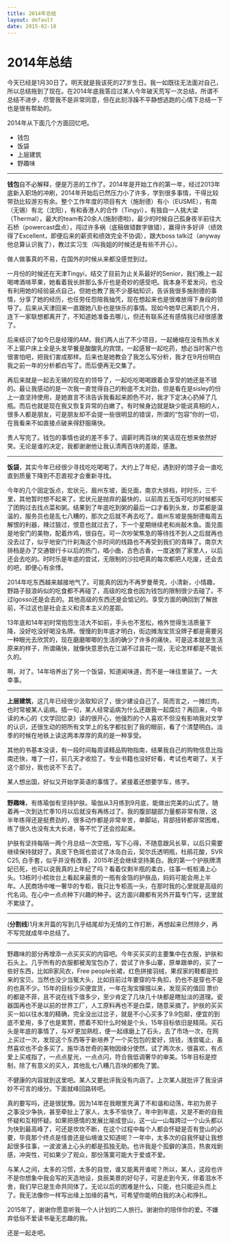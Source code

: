 ```yaml
---
title: 2014年总结
layout: default
date: 2015-02-18
---
```

# 2014年总结

今天已经是1月30日了。明天就是我该死的27岁生日。我一如既往无法面对自己，所以总结拖到了现在。在2014年底我答应过某人今年破天荒写一次总结，所谓不总结不进步，尽管我不是非常同意，但在此刻浮躁不平静想逃跑的心情下总结一下也是很有帮助的。

2014年从下面几个方面回忆吧。

- 钱包
- 饭袋
- 上层建筑
- 野趣味

----

**钱包**自不必解释，便是万恶的工作了。2014年是开始工作的第一年，经过2013年底新入职场的冲刷，2014年开始后已然压力小了许多，学到很多事情，干得比较带劲比较游刃有余。整个工作年度的项目有大（施耐德）有小（EUSME），有南（无锡）有北（沈阳），有和香港人的合作（Tingyi），有独自一人挑大梁（Thermal），最大的team有20余人(施耐德啦)，最少的时候自己孤身夜半前往大石桥（powercast盘点），闯过许多祸（底稿做错数字做错），赢得许多好评（绩效得了Excellent，即便后来的薪资和绩效完全不协调），跟大boss talk过（anyway他总算认识我了），教过实习生（叫我姐的时候还是有些不开心）。

做人做事真的不易，在国外的时候从来都没感觉到过。

一月份的时候还在天津Tingyi，结交了目前为止关系最好的Senior，我们晚上一起喝啤酒啃苹果，她看着我长胖那么多斤也是奇妙的感受吧。我本身不爱发问，也没有利用她的经验装点自己，但她也教了我不少基础知识，告诉我很多施耐德的事情，分享了她的经历，也任劳任怨陪我抽凭，现在想起来也是很难放得下身段的领导了。后来从天津回来一直跟她八卦也是快乐的事情。现如今她早已离职几个月，连下一家联想都离开了，不知道她准备去哪儿，但还有联系还有感情我已经很感激了。

后来结识了如今已是经理的AM，我们两人出了不少项目，一起蜷缩在没有热水关不上窗户床上全是头发早餐是酸酸乳的宾馆，一起感冒一起吃药，想必当时客户也很害怕吧，把我们害成那样。后来也是她教会了我怎么写分析，我才在9月份明白我之前一年的分析都白写了。而后便再无交集了。

再后来就是一起去无锡的现在的领导了，一起吃吃喝喝跟着会享受的她还是不错的。最让我感动的是一次我一直觉得自己的粉底不太对劲，但是看在是sisley的份上一直坚持使用，是她直言不讳告诉我看起来颜色不对，我才下定决心扔掉了几瓶。而后也就是现在我又恢复异常的白嫩了。有时候身边就是缺少能说真相的人，很多人都是朋友，可是朋友却不会提一些很明显的错误，所谓的“包容”你的一切， 在我看来不如直接点破来得舒服痛快。

贵人写完了。钱包的事情也说的差不多了。调薪时两百块的笑话现在想来依然好笑。无论是谁的决定，我都谢谢他让我认清两百块的差距，感激。

----

**饭袋**，其实今年已经很少寻找吃吃喝喝了。大约上了年纪，遇到好的馆子会一直吃直到质量下降到不忍直视才会重新寻找。

今年的几个固定饭点，宏状元，眉州东坡，面兑面，南京大排档，时时乐，三千里，其他暂时想不起来了。宏状元是抛弃的最快的，以前周五无饭可吃的时候都买了团购过去找点菜和粥。结果到了年底吃到粥的最后一口才看到头发，炒菜都是温温的，服务员也是乱七八糟的，那次之后就不再去吃了。眉州东坡是施耐德每周五解恨的利器，辣过狠过，恨意也就过去了，下一个星期继续老和尚敲木鱼。面兑面是地安门的美物，配着炸鸡，很自在。可一次吵架焦急的等待找不到人之后就再也没去过了，似乎地安门什刹海这个杀时间的线路也不再受到我们的青睐了。南京大排档是办了交通银行卡以后的热门，唱小曲，古色古香，一度迷倒了家里人，以后还会去吃的。时时乐是年底的尝试，无限制的沙拉吧真的每次都把人吃废，还会去的吧，即便心有余悸。

2014年吃东西越来越接地气了。可能真的因为不再罗曼蒂克，小清新，小情趣，野路子鼓浪屿似的吃食都不再碰了，高级的吃食也因为钱包的限制很少去碰了。不过Igosso还是会去的。其他高级的东西还是会惦记的。享受方面的确回到了解放前，不过这也是社会主义和资本主义的差距。

13年底和14年初时常抱怨生活大不如前，手头也不宽松，格外觉得生活质量下降，没好吃没好喝没名牌。慢慢的到年底才明白，街边摊淘宝货没牌子都是需要另一种眼光去欣赏的，现在磨磨唧唧的生活的确少了许多的痛快，可是这本就是生活原来的样子，所谓痛快，就像快意恩仇在江湖不过昙花一现，无论怎样都是不能长久的。

啊，对了。14年培养出了另一个饭袋，知道闻味道，而不是一味往里装了。一大幸事。

----

**上层建筑**，这几年已经很少汲取知识了，很少建设自己了。简而言之，一摊烂肉，也时常被某人诟病。插一句，某人经常诟病为什么还跟我一起腐烂？再回来，今年读的木心的《文学回忆录》读的很开心，他强烈的个人喜欢不但没有影响我对文学的认识，还很生动的把所有文学上的名字都拉到了我的眼前，看了个清楚明白。淡季的时候在地铁上读这两本厚厚的真的是一种享受。

其他的书基本没读，有一段时间每周读精品购物指南，结果我自己的购物信息比指南还快，堆了一打，前几天才收拾了。专业书籍也没好好看，考试也考砸了。关于这个部分，我也说不下去了。

某人想出国，好似又开始学英语的事情了。紧接着还想要学车，练字。

----

**野趣味**，有练瑜伽有坚持护肤。瑜伽从3月练到9月底，能做出完美的山式了。随着再一次到达忙季10月以后就没有再练过了。我的腹部腿部力量都非常有限，这半年练得还是挺费劲的，很多动作都是非常辛苦，单脚站，背部扭转都非常困难，练了很久也没有太大长进，等不忙了还会捡起来。

护肤有坚持每隔一两个月总结一次空瓶，写下心得，不随意跟风长草，以后只需要继续保持就好了。真皮下色斑也尝试了冰岛白云，契尔氏透明瓶，杜鹃花酸，SVR C25, 白手套，似乎并没有改善，2015年还会继续坚持美白。我的第一个护肤牌清妃已死，也可以说我真的上年纪了吗？看着仅剩半瓶的柔白，往事一桩桩涌上心头。13栋时小梳妆台上看起来最贵的一瓶有金箔的护肤品，妈妈可能会用上半年。人民商场中唯一奢华的专柜，我只比专柜高一头，在那时我的心里就是高级的代名词。在心中一点点种下兴趣的种子。这方面兴趣都有另外开篇专门写，这里就不累牍了。

----

(**分割线**)1月末开篇的写到几乎结尾却为无情的工作打断，再想起来已然除夕，再不写完就成年中总结了。

----

野趣味的部分再增添一点买买买的内容吧。今年买买买的主要集中在衣服，护肤和石头上。几乎所有的衣服都被淘宝包办了，尝试了许多山寨，原单跟单的，买了一些好东西，比如B家风衣，Free people长裙，红色拼接羽绒，果叔家的鞋都是捡来的宝贝。当然也没少当冤大头，比如目前过年要穿的牛角扣，扔也不是穿也不是的也真不少。15年的目标少买便宜货，一年在淘宝撺掇以来，发现买的值回 票价的都是不菲，且不说在线下值多少，至少肯定了几块几十块都是瞎扯淡的道理。瓷器国再也不是以前的世界工厂，人工原料再也不是白菜，随意采摘了。护肤的买买买一如以往水准的精确，完全没出过岔子，就是不小心买多了9.9包邮，便宜的到底不爱用，多了也是累赘，攒着不知什么时候是个头，15年目标依旧是精简。买石头是年底的事情了，与XF更加熟稔，便一起琢磨上了石头，去了市场一次，在网上买过一次，发现这个东西等于新培养了一个买包包的爱好，烧钱，浅尝辄止，虽然喜欢也不会多买了。施华洛世奇的美物因缘分使然，试了两次水，很喜欢，有点爱上买戒指了，一点点星光，一点点闪，符合我低调奢华的审美。15年目标是控制，除了有意义的买入，其他乱七八糟几百块的都免了罢。

不健康的内容就到这里吧。某人又要批评我没有内涵了。上次某人就批评了我没讲妙不可言的缘分。下面就峰回路转吧。

真的要写吗，还是很犹豫。因为14年在我眼里充满了不和谐和动荡，年初为房子之事没少争执，甚至牵扯上了家人，太多不愉快了。年中到年底，又是不断的自我怀疑和互相怀疑。如果把感情的发展比喻成登山，这一山一山每跨过一个山头都以为快到最高峰了，可还是坎坎不断，在这个过程中每个人都会怀疑是否有登山的必要，毕竟那个终点是怪兽还是仙境谁又知道呢？一年中，太多次的自我怀疑让我想起很多往事，一波波涌上心头的都是孤独无助。也许我是个孤僻的演员，热衷戏剧感，冲突性，可如果少了观众，那份落寞可能大于爱或不爱。

与某人之间，太多的习惯，太多的自觉，谁又能离开谁呢？所以，某人，这段也许不是你想象中我会写的天造地设，良辰美景的好句子，可是走到今天，伴着泪水不舍，我们早已是生命共同体了。无论以后的困难是什么，只能，也只能迎头而上了。我无法像你一样写出缘上加缘的喜气，可希望你能明白我的决心和挣扎。

2015年了，谢谢你愿意听我一个人计划的二人旅行。谢谢你的陪伴你的爱。不嫌弃低俗不爱读书毫无志趣的我。

还是一起走吧。
